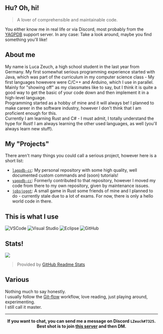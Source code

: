 ## Hu? Oh, hi!
> A lover of comprehensible and maintainable code.

You either know me in real life or via Discord, most probably from the [YAGPDB](https://yagpdb.xyz/) support server.
In any case: Take a look around, maybe you find something you'll like!

## About me
My name is Luca Zeuch, a high school student in the last year from Germany. My first somewhat serious programming experience started with Java, which was part of the curriculum in my computer science class - My first languages howevere were C/C++ and Arduino, which I use in parallel. Mainly for "showing off" as my classmates like to say, but I think it is quite a good way to get the basic of your code down and then implement it in a high-level language.<br/>
Programming started as a hobby of mine and it will always be! I planned to make career in the software industry, however I don't think that I am proficient enough for this.<br>
Currently I am learning Rust and C# - I must admit, I totally understand the hype for Rust! I am always learning the other used languages, as well (you'll always learn new stuff).

## My "Projects"
There aren't many things you could call a serious project, however here is a short list:

- [`lagpdb-cc`](https://github.com/l-zeuch/lagpdb-cc): My personal repository with some high quality, well documented custom commands and (soon) tutorials!
- [`yagpdb-cc`](https://github.com/yagpdb-cc/yagpdb-cc): Formerly contributed to that repository, however I moved my code from there to my own repository, given by maintenance issues.
- [`jobsjoggt`](https://github.com/JuLuSiLi/jobsjoggt): A small game in Rust some friends of mine and I planned to do - currently stale due to a lot of exams. For now, there is only a hello world code in there.


## This is what I use
![VSCode](https://img.shields.io/static/v1?label=VSCode&message=1.54.2-stable&style=for-the-badge&color=007ACC&logo=visual-studio-code)
![Visual Studio](https://img.shields.io/static/v1?label=Visual%20Studio&message=2019&style=for-the-badge&color=5C2D91&logo=visual-studio)
![Eclipse](https://img.shields.io/static/v1?label=Eclipse-IDE&message=2020-12&style=for-the-badge&color=Cb812C&logo=eclipse)
![GitHub](https://img.shields.io/static/v1?label=GitHub&message=l-zeuch&color=191717&style=for-the-badge&logo=github)

## Stats!
<img align="center" src="https://github-readme-stats.vercel.app/api?username=l-zeuch&show_icons=true&title_color=4F8CC9&hide_border=true&icon_color=4F8CC9&theme=radical&hide_title=true&count_private=true"/>

> Provided by [GitHub Readme Stats](https://github.com/anuraghazra/github-readme-stats)

## Various
Nothing much to say honestly.<br/>
I usually follow the [Git-flow](https://nvie.com/posts/a-successful-git-branching-model/) workflow, love reading, just playing around, experimenting.<br>
I still call it master.<br>

---
<div align="center">
   <strong>If you want to chat, you can send me a message on Discord <code>LZeuch#7325</code>. Best shot is to join <a href="https://discord.com/invite/0vYlUK2XBKldPSMY">this server</a> and then DM.</strong>
</div>
